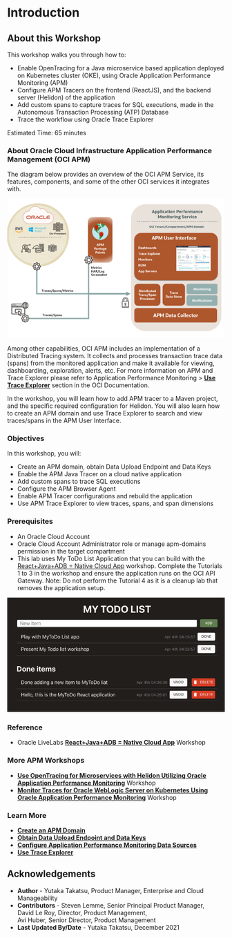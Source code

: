 ﻿# Introduction

## About this Workshop

This workshop walks you through how to:

* Enable OpenTracing for a Java microservice based application deployed on Kubernetes cluster (OKE), using Oracle Application Performance Monitoring (APM)
* Configure APM Tracers on the frontend (ReactJS), and the backend server (Helidon) of the application
* Add custom spans to capture traces for SQL executions, made in the Autonomous Transaction Processing (ATP) Database
* Trace the workflow using Oracle Trace Explorer

Estimated Time: 65 minutes

### About Oracle Cloud Infrastructure Application Performance Management (OCI APM)

The diagram below provides an overview of the OCI APM Service, its features, components, and some of the other OCI services it integrates with.

  ![](images/apm_diagram.png " ")

Among other capabilities, OCI APM includes an implementation of a Distributed Tracing system. It collects and processes transaction trace data (spans) from the monitored application and make it available for viewing, dashboarding, exploration, alerts, etc. For more information on APM and Trace Explorer please refer to Application Performance Monitoring > **[Use Trace Explorer](https://docs.oracle.com/en-us/iaas/application-performance-monitoring/doc/use-trace-explorer.html)** section in the OCI Documentation.

In the workshop, you will learn how to add APM tracer to a Maven project, and the specific required configuration for Helidon. You will also learn how to create an APM domain and use Trace Explorer to search and view traces/spans in the APM User Interface.

### Objectives

In this workshop, you will:
* Create an APM domain, obtain Data Upload Endpoint and Data Keys
*	Enable the APM Java Tracer on a cloud native application
*	Add custom spans to trace SQL executions
*	Configure the APM Browser Agent
*	Enable APM Tracer configurations and rebuild the application
*	Use APM Trace Explorer to view traces, spans, and span dimensions

### Prerequisites

* An Oracle Cloud Account
*	Oracle Cloud Account Administrator role or manage apm-domains permission in the target compartment
*	This lab uses My ToDo List Application that you can build with the [React+Java+ADB = Native Cloud App](https://apexapps.oracle.com/pls/apex/dbpm/r/livelabs/workshop-attendee-2?p210_workshop_id=814&p210_type=1&session=10648029398196) workshop. Complete the Tutorials 1 to 3 in the workshop and ensure the application runs on the OCI API Gateway. Note: Do not perform the Tutorial 4 as it is a cleanup lab that removes the application setup.

  ![](images/1-1-todoapp.png " ")

### Reference

*  Oracle LiveLabs **[React+Java+ADB = Native Cloud App](https://apexapps.oracle.com/pls/apex/dbpm/r/livelabs/workshop-attendee-2?p210_workshop_id=814&p210_type=1&session=10648029398196)** Workshop

### More APM Workshops
-	**[Use OpenTracing for Microservices with Helidon Utilizing Oracle Application Performance Monitoring](https://apexapps.oracle.com/pls/apex/dbpm/r/livelabs/view-workshop?wid=917)**  Workshop
-	**[Monitor Traces for Oracle WebLogic Server on Kubernetes Using Oracle Application Performance Monitoring](https://apexapps.oracle.com/pls/apex/dbpm/r/livelabs/view-workshop?wid=932)** Workshop


### Learn More
-	**[Create an APM Domain](https://docs.oracle.com/en-us/iaas/application-performance-monitoring/doc/create-apm-domain.html)**
- **[Obtain Data Upload Endpoint and Data Keys](https://docs.oracle.com/en-us/iaas/application-performance-monitoring/doc/obtain-data-upload-endpoint-and-data-keys.html)**
- **[Configure Application Performance Monitoring Data Sources](https://docs.oracle.com/en-us/iaas/application-performance-monitoring/doc/configure-application-performance-monitoring-data-sources.html)**
- **[Use Trace Explorer](https://docs.oracle.com/en-us/iaas/application-performance-monitoring/doc/use-trace-explorer.html)**

## Acknowledgements

- **Author** - Yutaka Takatsu, Product Manager, Enterprise and Cloud Manageability
- **Contributors** - Steven Lemme, Senior Principal Product Manager,<br>
David Le Roy, Director, Product Management,<br>
Avi Huber, Senior Director, Product Management
- **Last Updated By/Date** - Yutaka Takatsu, December 2021
